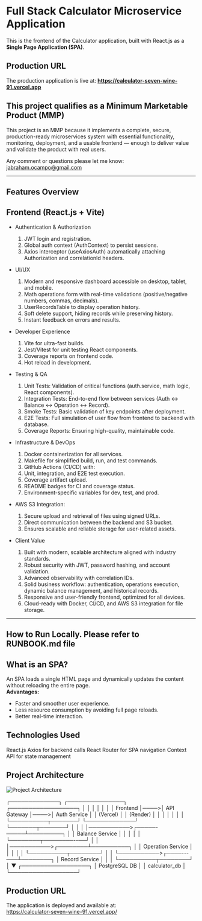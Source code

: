 #  Full Stack Calculator Microservice Application 

This is the frontend of the Calculator application, built with React.js as a **Single Page Application (SPA)**.
## Production URL
The production application is live at: **https://calculator-seven-wine-91.vercel.app**

## This project qualifies as a Minimum Marketable Product (MMP)
This project is an MMP because it implements a complete, secure, production-ready microservices system with essential functionality, monitoring, deployment, and a usable frontend — enough to deliver value and validate the product with real users.

Any comment or questions please let me know: jabraham.ocampo@gmail.com

------------------------------------------------------------------
## Features Overview
## Frontend (React.js + Vite)
- Authentication & Authorization
   1. JWT login and registration.
   2. Global auth context (AuthContext) to persist sessions.
   3. Axios interceptor (useAxiosAuth) automatically attaching Authorization and correlationId headers.

- UI/UX
   1. Modern and responsive dashboard accessible on desktop, tablet, and mobile.
   2. Math operations form with real-time validations (positive/negative numbers, commas, decimals).
   3. UserRecordsTable to display operation history.
   4. Soft delete support, hiding records while preserving history.
   5. Instant feedback on errors and results.

- Developer Experience
   1. Vite for ultra-fast builds.
   2. Jest/Vitest for unit testing React components.
   3. Coverage reports on frontend code.
   4. Hot reload in development.

- Testing & QA
   1. Unit Tests: Validation of critical functions (auth.service, math logic, React components).
   2. Integration Tests: End-to-end flow between services (Auth ↔ Balance ↔ Operation ↔ Record).
   3. Smoke Tests: Basic validation of key endpoints after deployment.
   4. E2E Tests: Full simulation of user flow from frontend to backend with database.
   5. Coverage Reports: Ensuring high-quality, maintainable code.

- Infrastructure & DevOps
   1. Docker containerization for all services.
   2. Makefile for simplified build, run, and test commands.
   3. GitHub Actions (CI/CD) with:
   4. Unit, integration, and E2E test execution.
   5. Coverage artifact upload.
   6. README badges for CI and coverage status.
   7. Environment-specific variables for dev, test, and prod.

- AWS S3 Integration:
   1. Secure upload and retrieval of files using signed URLs.
   2. Direct communication between the backend and S3 bucket.
   3. Ensures scalable and reliable storage for user-related assets.

- Client Value
   1. Built with modern, scalable architecture aligned with industry standards.
   2. Robust security with JWT, password hashing, and account validation.
   3. Advanced observability with correlation IDs.
   4. Solid business workflow: authentication, operations execution, dynamic balance management, and historical records.
   5. Responsive and user-friendly frontend, optimized for all devices.
   6. Cloud-ready with Docker, CI/CD, and AWS S3 integration for file storage.

------------------------------------------------------------------

## How to Run Locally. Please refer to RUNBOOK.md file
## What is an SPA?
An SPA loads a single HTML page and dynamically updates the content without reloading the entire page.  
**Advantages:**  
- Faster and smoother user experience.  
- Less resource consumption by avoiding full page reloads.  
- Better real-time interaction.
## Technologies Used
React.js
Axios for backend calls
React Router for SPA navigation
Context API for state management

## Project Architecture 

![Project Architecture](.docs/App-Microservices-Arquitecture.png)

┌─────────────┐     ┌───────────────┐     ┌──────────────────┐
│             │     │               │     │                  │
│   Frontend  │────>│  API Gateway  │────>│  Auth Service    │
│  (Vercel)   │     │  (Render)     │     │                  │
│             │     │               │     └──────────┬───────┘
└─────────────┘     └───────┬───────┘                │
                            │                        │
                            │───────────>┌─────-─────┴─────────┐
                            │            │  Balance Service    │
                            │            │                     │
                            │            └────────┬────────--──┘
                            │                     │
                            │───────────>┌────────┴──────────┐
                            │            │ Operation Service │
                            │            │                   │
                            │            └──────────┬────────┘
                            │                       │
                            └───────────>┌────---───┴────────┐
                                         │  Record Service   │
                                         │                   │
                                         └──────────┬────────┘
                                                    │
                                                    ▼
                                         ┌──────────────────┐
                                         │  PostgreSQL DB   │
                                         │  calculator_db   │
                                         └──────────────────┘



## Production URL
The application is deployed and available at:  
https://calculator-seven-wine-91.vercel.app/







